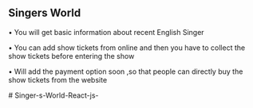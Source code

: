 <h2>Singers World</h2>

<p>• You will get basic information about recent English Singer</p>
<p>• You can add show tickets from online and then you have to collect the show tickets before entering the show</p>
<p>• Will add the payment option soon ,so that people can directly buy the show tickets from the website</p>#   S i n g e r - s - W o r l d - R e a c t - j s -  
 